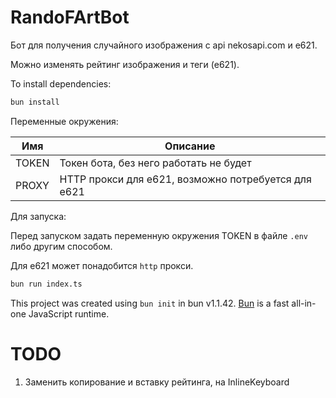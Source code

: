 # RandoFArtBot
Бот для получения случайного изображения с api nekosapi.com и e621.

Можно изменять рейтинг изображения и теги (e621).

To install dependencies:

```bash
bun install
```

Переменные окружения:

| Имя   | Описание                                   |
|-------|--------------------------------------------|
| TOKEN | Токен бота, без него работать не будет     |
| PROXY | HTTP прокси для e621, возможно потребуется для e621 |

Для запуска:

Перед запуском задать переменную окружения TOKEN в файле `.env` либо другим способом.

Для e621 может понадобится `http` прокси.


```bash
bun run index.ts
```

This project was created using `bun init` in bun v1.1.42. [Bun](https://bun.sh) is a fast all-in-one JavaScript runtime.

# TODO
1. Заменить копирование и вставку рейтинга, на InlineKeyboard